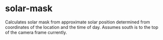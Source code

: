 # solar-mask
Calculates solar mask from approximate solar position determined from coordinates of the location and the time of day. Assumes south is to the top of the camera frame currently.
